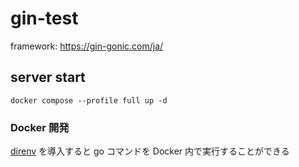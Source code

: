 # gin-test
framework: https://gin-gonic.com/ja/

## server start
`docker compose --profile full up -d`

### Docker 開発
[direnv](https://direnv.net/) を導入すると go コマンドを Docker 内で実行することができる

